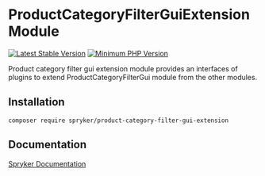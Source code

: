 # ProductCategoryFilterGuiExtension Module
[![Latest Stable Version](https://poser.pugx.org/spryker/product-category-filter-gui-extension/v/stable.svg)](https://packagist.org/packages/spryker/product-category-filter-gui-extension)
[![Minimum PHP Version](https://img.shields.io/badge/php-%3E%3D%208.2-8892BF.svg)](https://php.net/)

Product category filter gui extension module provides an interfaces of plugins to extend ProductCategoryFilterGui module from the other modules.

## Installation

```
composer require spryker/product-category-filter-gui-extension
```

## Documentation

[Spryker Documentation](https://docs.spryker.com)
